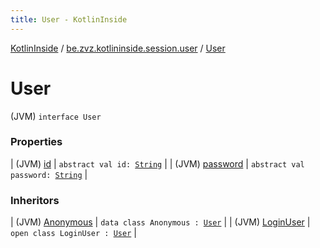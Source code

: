 ```yaml
---
title: User - KotlinInside
---
```


[KotlinInside](../../index.html) / [be.zvz.kotlininside.session.user](../index.html) / [User](./index.html)

# User

(JVM) `interface User`

### Properties

| (JVM) [id](id.html) | `abstract val id: `[`String`](https://kotlinlang.org/api/latest/jvm/stdlib/kotlin/-string/index.html) |
| (JVM) [password](password.html) | `abstract val password: `[`String`](https://kotlinlang.org/api/latest/jvm/stdlib/kotlin/-string/index.html) |

### Inheritors

| (JVM) [Anonymous](../-anonymous/index.html) | `data class Anonymous : `[`User`](./index.html) |
| (JVM) [LoginUser](../-login-user/index.html) | `open class LoginUser : `[`User`](./index.html) |

